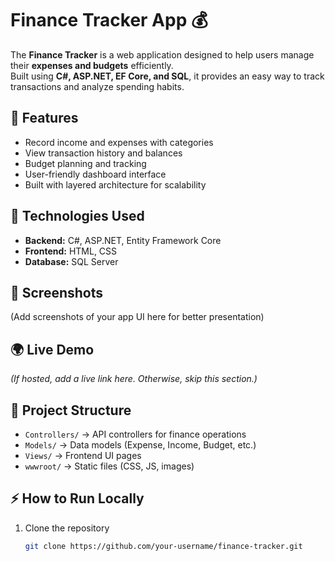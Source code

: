 # Finance Tracker App 💰  

The **Finance Tracker** is a web application designed to help users manage their **expenses and budgets** efficiently.  
Built using **C#, ASP.NET, EF Core, and SQL**, it provides an easy way to track transactions and analyze spending habits.  

## 🚀 Features
- Record income and expenses with categories  
- View transaction history and balances  
- Budget planning and tracking  
- User-friendly dashboard interface  
- Built with layered architecture for scalability  

## 🔧 Technologies Used
- **Backend:** C#, ASP.NET, Entity Framework Core  
- **Frontend:** HTML, CSS  
- **Database:** SQL Server  

## 📸 Screenshots
(Add screenshots of your app UI here for better presentation)  

## 🌍 Live Demo
*(If hosted, add a live link here. Otherwise, skip this section.)*  

## 📂 Project Structure
- `Controllers/` → API controllers for finance operations  
- `Models/` → Data models (Expense, Income, Budget, etc.)  
- `Views/` → Frontend UI pages  
- `wwwroot/` → Static files (CSS, JS, images)  

## ⚡ How to Run Locally
1. Clone the repository  
   ```bash
   git clone https://github.com/your-username/finance-tracker.git

